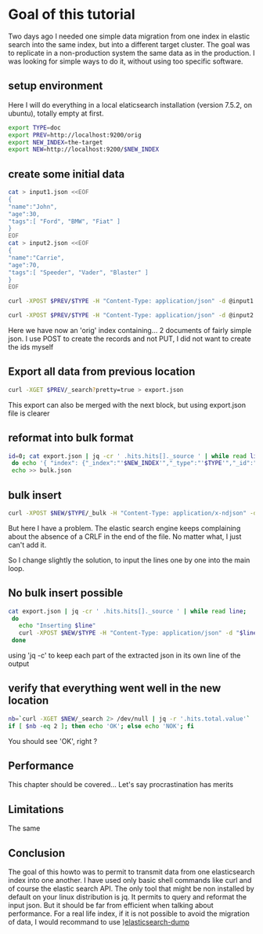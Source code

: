 # Goal of this tutorial

Two days ago I needed one simple data migration from one index in elastic search into the same index, but into a different target cluster. The goal was to replicate in a non-production system the same data as in the production.
I was looking for simple ways to do it, without using too specific software. 

## setup environment

Here I will do everything in a local elaticsearch installation (version 7.5.2, on ubuntu), totally empty at first.

````sh
export TYPE=doc
export PREV=http://localhost:9200/orig
export NEW_INDEX=the-target
export NEW=http://localhost:9200/$NEW_INDEX
````
## create some initial data
````sh
cat > input1.json <<EOF
{
"name":"John",
"age":30,
"tags":[ "Ford", "BMW", "Fiat" ]
}
EOF
cat > input2.json <<EOF
{
"name":"Carrie",
"age":70,
"tags":[ "Speeder", "Vader", "Blaster" ]
}
EOF

curl -XPOST $PREV/$TYPE -H "Content-Type: application/json" -d @input1.json

curl -XPOST $PREV/$TYPE -H "Content-Type: application/json" -d @input2.json

````
Here we have now an 'orig' index containing... 2 documents of fairly simple json.
I use POST to create the records and not PUT, I did not want to create the ids myself

## Export all data from previous location
````sh
curl -XGET $PREV/_search?pretty=true > export.json
````
This export can also be merged with the next block, but using export.json file is clearer

## reformat into bulk format
````sh
id=0; cat export.json | jq -cr ' .hits.hits[]._source ' | while read line;
 do echo '{ "index": {"_index":"'$NEW_INDEX'","_type":"'$TYPE'","_id":"'$id'" }}'; echo $line; id=`expr $id + 1`; done > bulk.json
 echo >> bulk.json
````

## bulk insert
````sh
curl -XPOST $NEW/$TYPE/_bulk -H "Content-Type: application/x-ndjson" -d @./bulk.json 
````
But here I have a problem. The elastic search engine keeps complaining about the absence of a CRLF in the end of the file. No matter what, I just can't add it.

So I change slightly the solution, to input the lines one by one into the main loop.

## No bulk insert possible
````sh
cat export.json | jq -cr ' .hits.hits[]._source ' | while read line;
 do 
   echo "Inserting $line"
   curl -XPOST $NEW/$TYPE -H "Content-Type: application/json" -d "$line" 
 done
````
using 'jq -c' to keep each part of the extracted json in its own line of the output

## verify that everything went well in the new location
````sh
nb=`curl -XGET $NEW/_search 2> /dev/null | jq -r '.hits.total.value'`
if [ $nb -eq 2 ]; then echo 'OK'; else echo 'NOK'; fi
````
You should see 'OK', right ?

## Performance
This chapter should be covered... Let's say procrastination has merits

## Limitations
The same

## Conclusion
The goal of this howto was to permit to transmit data from one elasticsearch index into one another. 
I have used only basic shell commands like curl and of course the elastic search API.
The only tool that might be non installed by default on your linux distribution is jq. It permits to query and reformat the input json.
But it should be far from efficient when talking about performance. For a real life index, if it is not possible to avoid the migration of data, I would recommand to use )[elasticsearch-dump](elasticsearch-dump.md)

